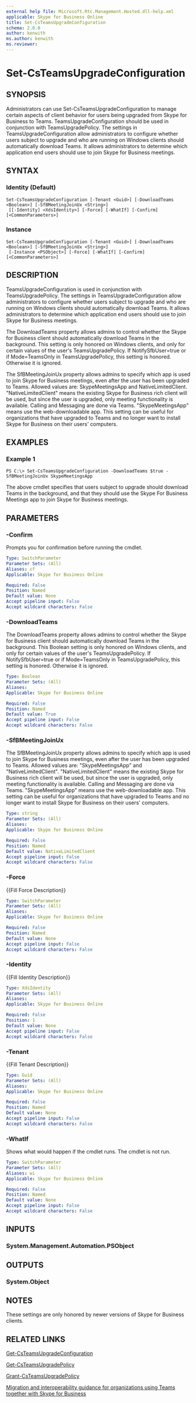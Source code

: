 ```yaml
---
external help file: Microsoft.Rtc.Management.Hosted.dll-help.xml 
applicable: Skype for Business Online
title: Set-CsTeamsUpgradeConfiguration
schema: 2.0.0
author: kenwith
ms.author: kenwith
ms.reviewer:
---
```


# Set-CsTeamsUpgradeConfiguration

## SYNOPSIS
Administrators can use Set-CsTeamsUpgradeConfiguration to manage certain aspects of client behavior for users being upgraded from Skype for Business to Teams. TeamsUpgradeConfiguration should be used in conjunction with TeamsUpgradePolicy. The settings in TeamsUpgradeConfiguration allow administrators to configure whether users subject to upgrade and who are running on Windows clients should automatically download Teams. It allows administrators to determine which application end users should use to join Skype for Business meetings.

## SYNTAX

### Identity (Default)
```
Set-CsTeamsUpgradeConfiguration [-Tenant <Guid>] [-DownloadTeams <Boolean>] [-SfBMeetingJoinUx <String>]
 [[-Identity] <XdsIdentity>] [-Force] [-WhatIf] [-Confirm] [<CommonParameters>]
```

### Instance
```
Set-CsTeamsUpgradeConfiguration [-Tenant <Guid>] [-DownloadTeams <Boolean>] [-SfBMeetingJoinUx <String>]
 [-Instance <PSObject>] [-Force] [-WhatIf] [-Confirm] [<CommonParameters>]
```

## DESCRIPTION
TeamsUpgradeConfiguration is used in conjunction with TeamsUpgradePolicy. The settings in TeamsUpgradeConfiguration allow administrators to configure whether users subject to upgrade and who are running on Windows clients should automatically download Teams. It allows administrators to determine which application end users should use to join Skype for Business meetings.

The DownloadTeams property allows admins to control whether the Skype for Business client should automatically download Teams in the background. This setting is only honored on Windows clients, and only for certain values of the user's TeamsUpgradePolicy. If NotifySfbUser=true or if Mode=TeamsOnly in TeamsUpgradePolicy, this setting is honored. Otherwise it is ignored. 

The SfBMeetingJoinUx property allows admins to specify which app is used to join Skype for Business meetings, even after the user has been upgraded to Teams. Allowed values are: SkypeMeetingsApp and NativeLimitedClient.   "NativeLimitedClient"  means the existing Skype for Business rich client will be used, but since the user is upgraded, only meeting functionality is available. Calling and Messaging are done via Teams.  "SkypeMeetingsApp" means use the web-downloadable app. This setting can be useful for organizations that have upgraded to Teams and no longer want to install Skype for Business on their users' computers.

## EXAMPLES

### Example 1
```
PS C:\> Set-CsTeamsUpgradeConfiguration -DownloadTeams $true -SfBMeetingJoinUx SkypeMeetingsApp
```

The above cmdlet specifies that users subject to upgrade should download Teams in the background, and that they should use the Skype For Business Meetings app to join Skype for Business meetings.

## PARAMETERS

### -Confirm
Prompts you for confirmation before running the cmdlet.

```yaml
Type: SwitchParameter
Parameter Sets: (All)
Aliases: cf
Applicable: Skype for Business Online

Required: False
Position: Named
Default value: None
Accept pipeline input: False
Accept wildcard characters: False
```

### -DownloadTeams
The DownloadTeams property allows admins to control whether the Skype for Business client should automatically download Teams in the background. This Boolean setting is only honored on Windows clients, and only for certain values of the user's TeamsUpgradePolicy. If NotifySfbUser=true or if Mode=TeamsOnly in TeamsUpgradePolicy, this setting is honored. Otherwise it is ignored. 

```yaml
Type: Boolean
Parameter Sets: (All)
Aliases: 
Applicable: Skype for Business Online

Required: False
Position: Named
Default value: True
Accept pipeline input: False
Accept wildcard characters: False
```
### -SfBMeetingJoinUx
The SfBMeetingJoinUx property allows admins to specify which app is used to join Skype for Business meetings, even after the user has been upgraded to Teams. Allowed values are: "SkypeMeetingsApp" and "NativeLimitedClient".   "NativeLimitedClient"  means the existing Skype for Business rich client will be used, but since the user is upgraded, only meeting functionality is available. Calling and Messaging are done via Teams.  "SkypeMeetingsApp" means use the web-downloadable app. This setting can be useful for organizations that have upgraded to Teams and no longer want to install Skype for Business on their users' computers.

```yaml
Type: string
Parameter Sets: (All)
Aliases: 
Applicable: Skype for Business Online

Required: False
Position: Named
Default value: NativeLimitedClient
Accept pipeline input: False
Accept wildcard characters: False
```
### -Force
{{Fill Force Description}}

```yaml
Type: SwitchParameter
Parameter Sets: (All)
Aliases: 
Applicable: Skype for Business Online

Required: False
Position: Named
Default value: None
Accept pipeline input: False
Accept wildcard characters: False
```

### -Identity
{{Fill Identity Description}}

```yaml
Type: XdsIdentity
Parameter Sets: (All)
Aliases: 
Applicable: Skype for Business Online

Required: False
Position: 1
Default value: None
Accept pipeline input: False
Accept wildcard characters: False
```



### -Tenant
{{Fill Tenant Description}}

```yaml
Type: Guid
Parameter Sets: (All)
Aliases: 
Applicable: Skype for Business Online

Required: False
Position: Named
Default value: None
Accept pipeline input: False
Accept wildcard characters: False
```

### -WhatIf
Shows what would happen if the cmdlet runs.
The cmdlet is not run.

```yaml
Type: SwitchParameter
Parameter Sets: (All)
Aliases: wi
Applicable: Skype for Business Online

Required: False
Position: Named
Default value: None
Accept pipeline input: False
Accept wildcard characters: False
```

## INPUTS

### System.Management.Automation.PSObject


## OUTPUTS

### System.Object

## NOTES
These settings are only honored by newer versions of Skype for Business clients.

## RELATED LINKS

[Get-CsTeamsUpgradeConfiguration](Get-CsTeamsUpgradeConfiguration.md)

[Get-CsTeamsUpgradePolicy](Get-CsTeamsUpgradePolicy.md)

[Grant-CsTeamsUpgradePolicy](Grant-CsTeamsUpgradePolicy.md)

[Migration and interoperability guidance for organizations using Teams together with Skype for Business](https://docs.microsoft.com/en-us/MicrosoftTeams/migration-interop-guidance-for-teams-with-skype)
